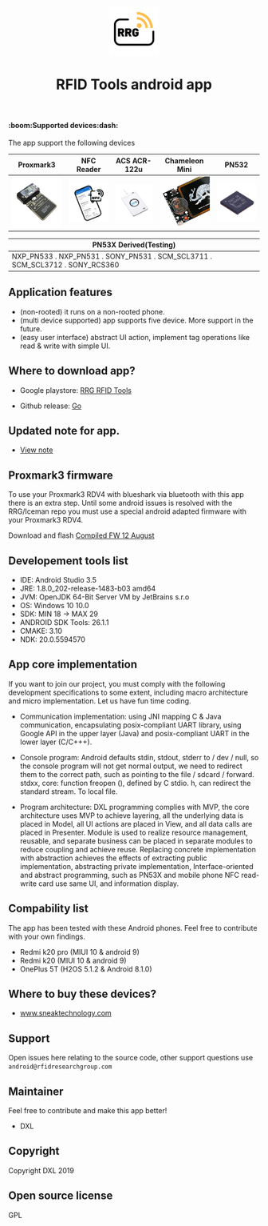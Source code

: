 <!-- def -->
[img_pm3]: /githubsrc/rdv4x173.png
[img_nfc]: /githubsrc/phone_nfcx173.png
[img_122]: /githubsrc/acr122ux173.png
[img_cml]: /githubsrc/chameleonx173.png
[img_532]: /githubsrc/PN532x173.png
[link_download_google]: https://play.google.com/store/apps/details?id=com.rfidresearchgroup.rfidtools&hl=en_US
[link_download_github]: https://github.com/RfidResearchGroup/RFIDtools/releases
[link_updated_note]: https://github.com/xianglin1998/RFIDtools/blob/master/update_note.txt

<p align="center" background="#000000">
    <img align="center" src="/githubsrc/rfidx100.png" alt="RFID Tools" width="100" height="100">
</p>

<h1 align="center">RFID Tools android app</h1>

<br/>

<h4>:boom:Supported devices:dash:</h4>

The app support the following devices

|Proxmark3   |NFC Reader  |ACS ACR-122u  |Chameleon Mini  |PN532       |  
|----------- |----------- |------------- |--------------- |----------- |
| ![img_pm3] | ![img_nfc] |  ![img_122]  |   ![img_cml]   | ![img_532] |

|                                           PN53X Derived(Testing)                                      |
|-------------------------------------------------------------------------------------------------------|
| NXP_PN533    .   NXP_PN531    .   SONY_PN531    .   SCM_SCL3711    .   SCM_SCL3712    .   SONY_RCS360 |

## Application features

- (non-rooted) it runs on a non-rooted phone.
- (multi device supported) app supports five device. More support in the future.
- (easy user interface) abstract UI action, implement tag operations like read & write with simple UI.

## Where to download app?

- Google playstore: [RRG RFID Tools][link_download_google]

- Github release: [Go][link_download_github]


## Updated note for app.

- [View note][link_updated_note]

## Proxmark3 firmware

To use your Proxmark3 RDV4 with blueshark via bluetooth with this app there is an extra step.
Until some android issues is resolved with the RRG/Iceman repo you must use a special android adapted firmware with your Proxmark3 RDV4.  

Download and flash [Compiled FW 12 August](https://www.dropbox.com/s/416lsrqpr2lfeis/%5BCompiled%5DPM3-RRG-20190812.rar?dl=0)

## Developement tools list

- IDE: Android Studio 3.5
- JRE: 1.8.0_202-release-1483-b03 amd64
- JVM: OpenJDK 64-Bit Server VM by JetBrains s.r.o
- OS: Windows 10 10.0
- SDK: MIN 18 -> MAX 29
- ANDROID SDK Tools: 26.1.1
- CMAKE: 3.10
- NDK: 20.0.5594570

## App core implementation

If you want to join our project, you must comply with the following development specifications to some extent, including macro architecture and micro implementation. Let us have fun time coding.

- Communication implementation: using JNI mapping C & Java communication, encapsulating posix-compliant UART library, using Google API in the upper layer (Java) and posix-compliant UART in the lower layer (C/C+++).

- Console program: Android defaults stdin, stdout, stderr to / dev / null, so the console program will not get normal output, we need to redirect them to the correct path, such as pointing to the file / sdcard / forward. stdxx, core: function freopen (), defined by C stdio. h, can redirect the standard stream. To local file.

- Program architecture: DXL programming complies with MVP, the core architecture uses MVP to achieve layering, all the underlying data is placed in Model, all UI actions are placed in View, and all data calls are placed in Presenter. Module is used to realize resource management, reusable, and separate business can be placed in separate modules to reduce coupling and achieve reuse. Replacing concrete implementation with abstraction achieves the effects of extracting public implementation, abstracting private implementation, Interface-oriented and abstract programming, such as PN53X and mobile phone NFC read-write card use same UI, and information display.

## Compability list

The app has been tested with these Android phones.  Feel free to contribute with your own findings.

- Redmi k20 pro (MIUI 10 & android 9)
- Redmi k20 (MIUI 10 & android 9)
- OnePlus 5T (H2OS 5.1.2 & Android 8.1.0)


## Where to buy these devices?

- www.sneaktechnology.com

## Support

Open issues here relating to the source code,  other support questions use `android@rfidresearchgroup.com`

## Maintainer
Feel free to contribute and make this app better!

- DXL

## Copyright
Copyright DXL 2019

## Open source license
GPL

